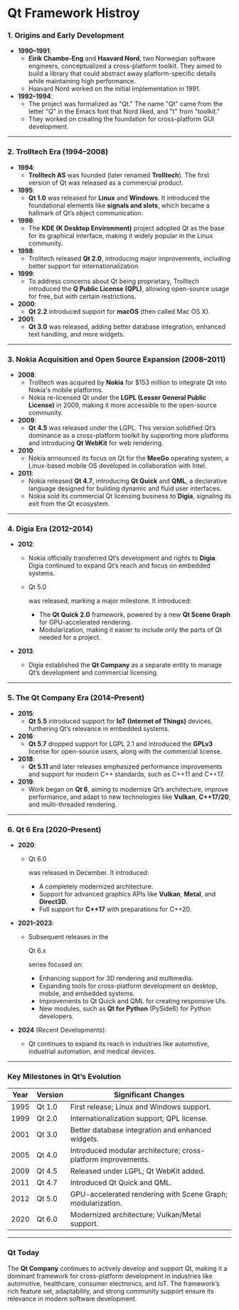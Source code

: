 # Qt Framework Histroy



### **1. Origins and Early Development**

- **1990–1991**:
  - **Eirik Chambe-Eng** and **Haavard Nord**, two Norwegian software engineers, conceptualized a cross-platform toolkit. They aimed to build a library that could abstract away platform-specific details while maintaining high performance.
  - Haavard Nord worked on the initial implementation in 1991.
- **1992–1994**:
  - The project was formalized as "Qt." The name "Qt" came from the letter "Q" in the Emacs font that Nord liked, and "t" from "toolkit."
  - They worked on creating the foundation for cross-platform GUI development.

------

### **2. Trolltech Era (1994–2008)**

- **1994**:
  - **Trolltech AS** was founded (later renamed **Trolltech**). The first version of Qt was released as a commercial product.
- **1995**:
  - **Qt 1.0** was released for **Linux** and **Windows**. It introduced the foundational elements like **signals and slots**, which became a hallmark of Qt’s object communication.
- **1996**:
  - The **KDE (K Desktop Environment)** project adopted Qt as the base for its graphical interface, making it widely popular in the Linux community.
- **1998**:
  - Trolltech released **Qt 2.0**, introducing major improvements, including better support for internationalization.
- **1999**:
  - To address concerns about Qt being proprietary, Trolltech introduced the **Q Public License (QPL)**, allowing open-source usage for free, but with certain restrictions.
- **2000**:
  - **Qt 2.2** introduced support for **macOS** (then called Mac OS X).
- **2001**:
  - **Qt 3.0** was released, adding better database integration, enhanced text handling, and more widgets.

------

### **3. Nokia Acquisition and Open Source Expansion (2008–2011)**

- **2008**:
  - Trolltech was acquired by **Nokia** for $153 million to integrate Qt into Nokia's mobile platforms.
  - Nokia re-licensed Qt under the **LGPL (Lesser General Public License)** in 2009, making it more accessible to the open-source community.
- **2009**:
  - **Qt 4.5** was released under the LGPL. This version solidified Qt’s dominance as a cross-platform toolkit by supporting more platforms and introducing **Qt WebKit** for web rendering.
- **2010**:
  - Nokia announced its focus on Qt for the **MeeGo** operating system, a Linux-based mobile OS developed in collaboration with Intel.
- **2011**:
  - Nokia released **Qt 4.7**, introducing **Qt Quick** and **QML**, a declarative language designed for building dynamic and fluid user interfaces.
  - Nokia sold its commercial Qt licensing business to **Digia**, signaling its exit from the Qt ecosystem.

------

### **4. Digia Era (2012–2014)**

- **2012**:

  - Nokia officially transferred Qt’s development and rights to **Digia**. Digia continued to expand Qt’s reach and focus on embedded systems.

  - Qt 5.0

     was released, marking a major milestone. It introduced:

    - The **Qt Quick 2.0** framework, powered by a new **Qt Scene Graph** for GPU-accelerated rendering.
    - Modularization, making it easier to include only the parts of Qt needed for a project.

- **2013**:

  - Digia established the **Qt Company** as a separate entity to manage Qt’s development and commercial licensing.

------

### **5. The Qt Company Era (2014–Present)**

- **2015**:
  - **Qt 5.5** introduced support for **IoT (Internet of Things)** devices, furthering Qt’s relevance in embedded systems.
- **2016**:
  - **Qt 5.7** dropped support for LGPL 2.1 and introduced the **GPLv3** license for open-source users, along with the commercial license.
- **2018**:
  - **Qt 5.11** and later releases emphasized performance improvements and support for modern C++ standards, such as C++11 and C++17.
- **2019**:
  - Work began on **Qt 6**, aiming to modernize Qt’s architecture, improve performance, and adapt to new technologies like **Vulkan**, **C++17/20**, and multi-threaded rendering.

------

### **6. Qt 6 Era (2020–Present)**

- **2020**:

  - Qt 6.0

     was released in December. It introduced:

    - A completely modernized architecture.
    - Support for advanced graphics APIs like **Vulkan**, **Metal**, and **Direct3D**.
    - Full support for **C++17** with preparations for C++20.

- **2021–2023**:

  - Subsequent releases in the 

    Qt 6.x

     series focused on:

    - Enhancing support for 3D rendering and multimedia.
    - Expanding tools for cross-platform development on desktop, mobile, and embedded systems.
    - Improvements to Qt Quick and QML for creating responsive UIs.
    - New modules, such as **Qt for Python** (PySide6) for Python developers.

- **2024** (Recent Developments):

  - Qt continues to expand its reach in industries like automotive, industrial automation, and medical devices.

------

### **Key Milestones in Qt’s Evolution**

| **Year** | **Version** | **Significant Changes**                                      |
| -------- | ----------- | ------------------------------------------------------------ |
| 1995     | Qt 1.0      | First release; Linux and Windows support.                    |
| 1999     | Qt 2.0      | Internationalization support; QPL license.                   |
| 2001     | Qt 3.0      | Better database integration and enhanced widgets.            |
| 2005     | Qt 4.0      | Introduced modular architecture; cross-platform improvements. |
| 2009     | Qt 4.5      | Released under LGPL; Qt WebKit added.                        |
| 2011     | Qt 4.7      | Introduced Qt Quick and QML.                                 |
| 2012     | Qt 5.0      | GPU-accelerated rendering with Scene Graph; modularization.  |
| 2020     | Qt 6.0      | Modernized architecture; Vulkan/Metal support.               |

------

### **Qt Today**

The **Qt Company** continues to actively develop and support Qt, making it a dominant framework for cross-platform development in industries like automotive, healthcare, consumer electronics, and IoT. The framework’s rich feature set, adaptability, and strong community support ensure its relevance in modern software development.

